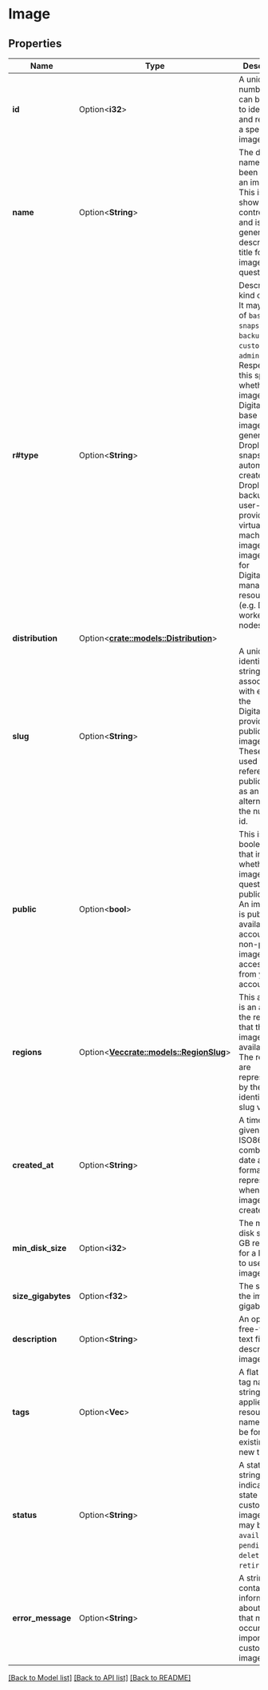 # Image

## Properties

Name | Type | Description | Notes
------------ | ------------- | ------------- | -------------
**id** | Option<**i32**> | A unique number that can be used to identify and reference a specific image. | [optional][readonly]
**name** | Option<**String**> | The display name that has been given to an image.  This is what is shown in the control panel and is generally a descriptive title for the image in question. | [optional]
**r#type** | Option<**String**> | Describes the kind of image. It may be one of `base`, `snapshot`, `backup`, `custom`, or `admin`. Respectively, this specifies whether an image is a DigitalOcean base OS image, user-generated Droplet snapshot, automatically created Droplet backup, user-provided virtual machine image, or an image used for DigitalOcean managed resources (e.g. DOKS worker nodes). | [optional]
**distribution** | Option<[**crate::models::Distribution**](distribution.md)> |  | [optional]
**slug** | Option<**String**> | A uniquely identifying string that is associated with each of the DigitalOcean-provided public images. These can be used to reference a public image as an alternative to the numeric id. | [optional]
**public** | Option<**bool**> | This is a boolean value that indicates whether the image in question is public or not. An image that is public is available to all accounts. A non-public image is only accessible from your account. | [optional]
**regions** | Option<[**Vec<crate::models::RegionSlug>**](region_slug.md)> | This attribute is an array of the regions that the image is available in. The regions are represented by their identifying slug values. | [optional]
**created_at** | Option<**String**> | A time value given in ISO8601 combined date and time format that represents when the image was created. | [optional]
**min_disk_size** | Option<**i32**> | The minimum disk size in GB required for a Droplet to use this image. | [optional]
**size_gigabytes** | Option<**f32**> | The size of the image in gigabytes. | [optional]
**description** | Option<**String**> | An optional free-form text field to describe an image. | [optional]
**tags** | Option<**Vec<String>**> | A flat array of tag names as strings to be applied to the resource. Tag names may be for either existing or new tags. | [optional]
**status** | Option<**String**> | A status string indicating the state of a custom image. This may be `NEW`,  `available`, `pending`, `deleted`, or `retired`. | [optional]
**error_message** | Option<**String**> | A string containing information about errors that may occur when importing  a custom image. | [optional]

[[Back to Model list]](../README.md#documentation-for-models) [[Back to API list]](../README.md#documentation-for-api-endpoints) [[Back to README]](../README.md)


